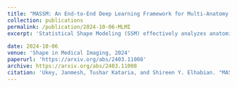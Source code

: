 ```yaml
---
title: "MASSM: An End-to-End Deep Learning Framework for Multi-Anatomy Statistical Shape Modeling Directly From Images"
collection: publications
permalink: /publication/2024-10-06-MLMI
excerpt: 'Statistical Shape Modeling (SSM) effectively analyzes anatomical variations within populations but is limited by the need for manual localization and segmentation, which relies on scarce medical expertise. Recent advances in deep learning have provided a promising approach that automatically generates statistical representations (as point distribution models or PDMs) from unsegmented images. Once trained, these deep learning-based models eliminate the need for manual segmentation for new subjects. Most deep learning methods still require manual pre-alignment of image volumes and bounding box specification around the target anatomy, leading to a partially manual inference process. Recent approaches facilitate anatomy localization but only estimate population-level statistical representations and cannot directly delineate anatomy in images. Additionally, they are limited to modeling a single anatomy. We introduce MASSM, a novel end-to-end deep learning framework that simultaneously localizes multiple anatomies, estimates population-level statistical representations, and delineates shape representations directly in image space. Our results show that MASSM, which delineates anatomy in image space and handles multiple anatomies through a multitask network, provides superior shape information compared to segmentation networks for medical imaging tasks. Estimating Statistical Shape Models (SSM) is a stronger task than segmentation, as it encodes a more robust statistical prior for the objects to be detected and delineated. MASSM allows for more accurate and comprehensive shape representations, surpassing the capabilities of traditional pixel-wise segmentation.'
 
date: 2024-10-06
venue: 'Shape in Medical Imaging, 2024'
paperurl: 'https://arxiv.org/abs/2403.11008'
archive: https://arxiv.org/abs/2403.11008
citation: 'Ukey, Janmesh, Tushar Kataria, and Shireen Y. Elhabian. "MASSM: An End-to-End Deep Learning Framework for Multi-Anatomy Statistical Shape Modeling Directly From Images." arXiv preprint arXiv:2403.11008 (2024).'
---
```

